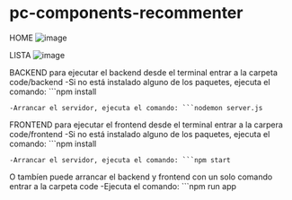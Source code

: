 ﻿# pc-components-recommenter
 
HOME
![image](https://user-images.githubusercontent.com/93156255/217848408-15279423-09d9-4653-8d9c-b23ec2a9571c.png)

LISTA
![image](https://user-images.githubusercontent.com/93156255/217848574-3a071339-9f4a-4552-8b8f-17e92d8ae713.png)


BACKEND
  para ejecutar el backend desde el terminal
    entrar a la carpeta code/backend
    -Si no está instalado alguno de los paquetes, ejecuta el comando: ```npm install
    
    -Arrancar el servidor, ejecuta el comando: ```nodemon server.js

FRONTEND
  para ejecutar el frontend desde el terminal
    entrar a la carpera code/frontend
    -Si no está instalado alguno de los paquetes, ejecuta el comando: ```npm install
    
    -Arrancar el servidor, ejecuta el comando: ```npm start
 
 O tambíen puede arrancar el backend y frontend con un solo comando
  entrar a la carpeta code
  -Ejecuta el comando: ```npm run app
  

